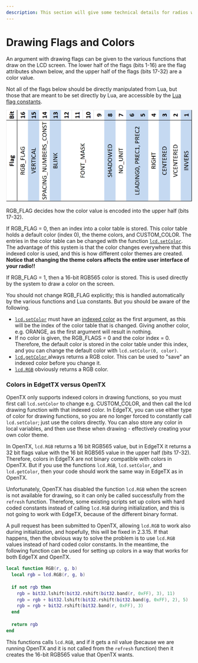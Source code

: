 ```yaml
---
description: This section will give some technical details for radios with a color screen.
---
```


# Drawing Flags and Colors

An  argument with drawing flags can be given to the various functions that draw on the LCD screen. The lower half of the flags \(bits 1-16\) are the flag attributes shown below, and the upper half of the flags \(bits 17-32\) are a color value.

Not all of the flags below should be directly manipulated from Lua, but those that are meant to be set directly by Lua, are accessible by the [Lua flag constants](../part_iii_-_opentx_lua_api_reference/constants/flags-and-pattern-constants.md#flags).

![](../.gitbook/assets/flags.png)

RGB\_FLAG decides how the color value is encoded into the upper half \(bits 17-32\). 

If RGB\_FLAG = 0, then an index into a color table is stored. This color table holds a default color \(index 0\), the theme colors, and CUSTOM\_COLOR. The entries in the color table can be changed with the function [`lcd.setColor`](../part_iii_-_opentx_lua_api_reference/lcd-functions-less-than-greater-than-luadoc-begin-lcd/setcolor.md). The advantage of this system is that the color changes everywhere that this indexed color is used, and this is how different color themes are created. **Notice that changing the theme colors affects the entire user interface of your radio!!**

If RGB\_FLAG = 1, then a 16-bit RGB565 color is stored. This is used directly by the system to draw a color on the screen.

You should not change RGB\_FLAG explicitly; this is handled automatically by the various functions and Lua constants. But you should be aware of the following.

* [`lcd.setColor`](../part_iii_-_opentx_lua_api_reference/lcd-functions-less-than-greater-than-luadoc-begin-lcd/setcolor.md) must have an [indexed color](../part_iii_-_opentx_lua_api_reference/constants/color-constants.md#indexed-colors) as the first argument, as this will be the index of the color table that is changed. Giving another color, e.g. ORANGE, as the first argument will result in nothing.
* If no color is given, the RGB\_FLAGS = 0 and the color index = 0. Therefore, the default color is stored in the color table under this index, and you can change the default color with `lcd.setColor(0, color)`.
* [`lcd.getColor` ](../part_iii_-_opentx_lua_api_reference/lcd-functions-less-than-greater-than-luadoc-begin-lcd/getcolor.md)always returns a RGB color. This can be used to "save" an indexed color before you change it.
* [`lcd.RGB`](../part_iii_-_opentx_lua_api_reference/lcd-functions-less-than-greater-than-luadoc-begin-lcd/rgb.md) obviously returns a RGB color.

### Colors in EdgetTX versus OpenTX

OpenTX only supports indexed colors in drawing functions, so you must first call `lcd.setColor` to change e.g. CUSTOM\_COLOR, and then call the lcd drawing function with that indexed color. In EdgeTX, you can use either type of color for drawing functions, so you are no longer forced to constantly call `lcd.setColor`; just use the colors directly. You can also store any color in local variables, and then use these when drawing - effectively creating your own color theme.

In OpenTX, `lcd.RGB` returns a 16 bit RGB565 value, but in EdgeTX it returns a 32 bit flags value with the 16 bit RGB565 value in the upper half \(bits 17-32\). Therefore, colors in EdgeTX are not binary compatible with colors in OpenTX. But if you use the functions `lcd.RGB`, `lcd.setColor`, and `lcd.getColor`, then your code should work the same way in EdgeTX as in OpenTX.

Unfortunately, OpenTX has disabled the function `lcd.RGB` when the screen is not available for drawing, so it can only be called successfully from the `refresh` function. Therefore, some existing scripts set up colors with hard coded constants instead of calling `lcd.RGB` during initialization, and this is not going to work with EdgeTX, because of the different binary format.

A pull request has been submitted to OpenTX, allowing `lcd.RGB` to work also during initialization, and hopefully, this will be fixed in 2.3.15. If that happens, then the obvious way to solve the problem is to use `lcd.RGB` values instead of hard coded color constants. In the meantime, the following function can be used for setting up colors in a way that works for both EdgeTX and OpenTX.

```lua
local function RGB(r, g, b)
  local rgb = lcd.RGB(r, g, b)
  
  if not rgb then
    rgb = bit32.lshift(bit32.rshift(bit32.band(r, 0xFF), 3), 11)
    rgb = rgb + bit32.lshift(bit32.rshift(bit32.band(g, 0xFF), 2), 5)
    rgb = rgb + bit32.rshift(bit32.band(r, 0xFF), 3)
  end
  
  return rgb
end
```

This functions calls `lcd.RGB`, and if it gets a nil value \(because we are running OpenTX and it is not called from the `refresh` function\) then it creates the 16-bit RGB565 value that OpenTX wants.


